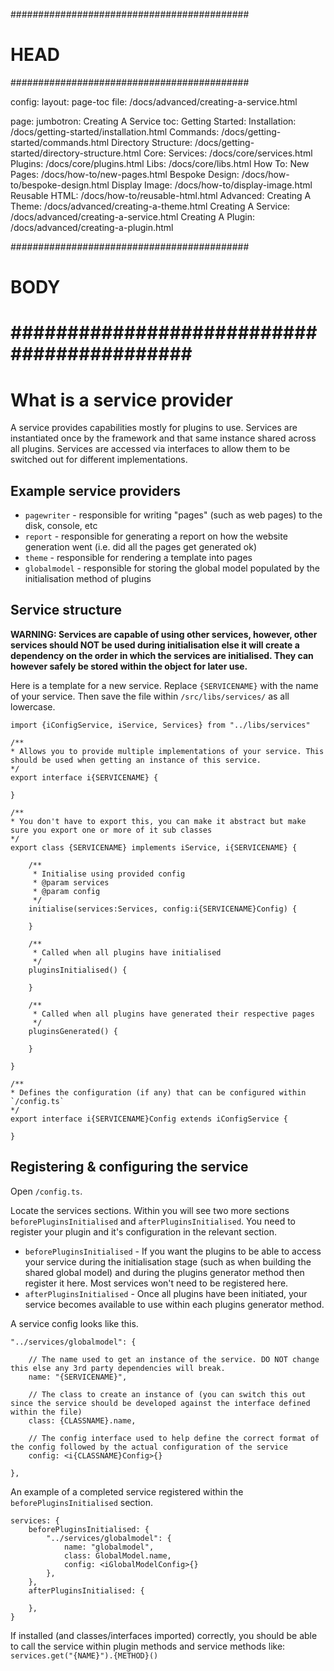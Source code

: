 ###########################################
# HEAD
###########################################

config: 
  layout: page-toc
  file: /docs/advanced/creating-a-service.html

page: 
  jumbotron: Creating A Service
  toc:
    Getting Started: 
      Installation: /docs/getting-started/installation.html
      Commands: /docs/getting-started/commands.html
      Directory Structure: /docs/getting-started/directory-structure.html
    Core:
      Services: /docs/core/services.html
      Plugins: /docs/core/plugins.html
      Libs: /docs/core/libs.html
    How To:
      New Pages: /docs/how-to/new-pages.html
      Bespoke Design: /docs/how-to/bespoke-design.html
      Display Image: /docs/how-to/display-image.html
      Reusable HTML: /docs/how-to/reusable-html.html
    Advanced:
      Creating A Theme: /docs/advanced/creating-a-theme.html
      Creating A Service: /docs/advanced/creating-a-service.html
      Creating A Plugin: /docs/advanced/creating-a-plugin.html

###########################################
# BODY
###########################################
=====

# What is a service provider

A service provides capabilities mostly for plugins to use. Services are instantiated once by the framework and that same instance shared across all plugins. Services are accessed via interfaces to allow them to be switched out for different implementations.

## Example service providers

- `pagewriter` - responsible for writing "pages" (such as web pages) to the disk, console, etc
- `report` - responsible for generating a report on how the website generation went (i.e. did all the pages get generated ok)
- `theme` - responsible for rendering a template into pages
- `globalmodel` - responsible for storing the global model populated by the initialisation method of plugins

## Service structure

**WARNING: Services are capable of using other services, however, other services should NOT be used during initialisation else it will create a dependency on the order in which the services are initialised. They can however safely be stored within the object for later use.**

Here is a template for a new service. Replace `{SERVICENAME}` with the name of your service. Then save the file within `/src/libs/services/` as all lowercase.

```
import {iConfigService, iService, Services} from "../libs/services"

/**
* Allows you to provide multiple implementations of your service. This should be used when getting an instance of this service.
*/
export interface i{SERVICENAME} {
    
}

/**
* You don't have to export this, you can make it abstract but make sure you export one or more of it sub classes
*/
export class {SERVICENAME} implements iService, i{SERVICENAME} {

    /**
     * Initialise using provided config
     * @param services 
     * @param config
     */
    initialise(services:Services, config:i{SERVICENAME}Config) {
        
    }

    /**
     * Called when all plugins have initialised
     */
    pluginsInitialised() {

    }

    /**
     * Called when all plugins have generated their respective pages
     */
    pluginsGenerated() {

    }

}

/**
* Defines the configuration (if any) that can be configured within `/config.ts`
*/
export interface i{SERVICENAME}Config extends iConfigService {

}
```

## Registering & configuring the service

Open `/config.ts`. 

Locate the services sections. Within you will see two more sections `beforePluginsInitialised` and `afterPluginsInitialised`. You need to register your plugin and it's configuration in the relevant section.

- `beforePluginsInitialised` - If you want the plugins to be able to access your service during the initialisation stage (such as when building the shared global model) and during the plugins generator method then register it here. Most services won't need to be registered here.
- `afterPluginsInitialised` - Once all plugins have been initiated, your service becomes available to use within each plugins generator method.

A service config looks like this.

```
"../services/globalmodel": { 
    
    // The name used to get an instance of the service. DO NOT change this else any 3rd party dependencies will break. 
    name: "{SERVICENAME}", 
    
    // The class to create an instance of (you can switch this out since the service should be developed against the interface defined within the file)
    class: {CLASSNAME}.name,
    
    // The config interface used to help define the correct format of the config followed by the actual configuration of the service
    config: <i{CLASSNAME}Config>{}

},
```

An example of a completed service registered within the `beforePluginsInitialised` section.

```
services: {
    beforePluginsInitialised: {
        "../services/globalmodel": { 
            name: "globalmodel", 
            class: GlobalModel.name,
            config: <iGlobalModelConfig>{}
        },
    },
    afterPluginsInitialised: {
        
    },
}
```

If installed (and classes/interfaces imported) correctly, you should be able to call the service within plugin methods and service methods like: `services.get("{NAME}").{METHOD}()`
